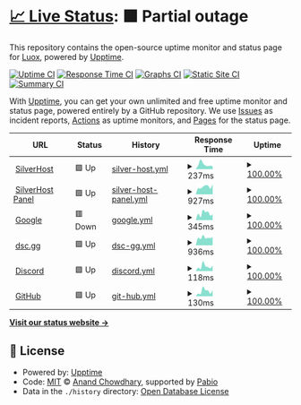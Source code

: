 # [📈 Live Status](https://luoxthedev.github.io/statud): <!--live status--> **🟧 Partial outage**

This repository contains the open-source uptime monitor and status page for [Luox](https://replit.com/@luoxthedev), powered by [Upptime](https://github.com/upptime/upptime).

[![Uptime CI](https://github.com/luoxthedev/status/workflows/Uptime%20CI/badge.svg)](https://github.com/luoxthedev/status/actions?query=workflow%3A%22Uptime+CI%22)
[![Response Time CI](https://github.com/luoxthedev/status/workflows/Response%20Time%20CI/badge.svg)](https://github.com/luoxthedev/status/actions?query=workflow%3A%22Response+Time+CI%22)
[![Graphs CI](https://github.com/luoxthedev/status/workflows/Graphs%20CI/badge.svg)](https://github.com/luoxthedev/status/actions?query=workflow%3A%22Graphs+CI%22)
[![Static Site CI](https://github.com/luoxthedev/status/workflows/Static%20Site%20CI/badge.svg)](https://github.com/luoxthedev/status/actions?query=workflow%3A%22Static+Site+CI%22)
[![Summary CI](https://github.com/luoxthedev/status/workflows/Summary%20CI/badge.svg)](https://github.com/luoxthedev/status/actions?query=workflow%3A%22Summary+CI%22)

With [Upptime](https://luoxthedev.github.io/status), you can get your own unlimited and free uptime monitor and status page, powered entirely by a GitHub repository. We use [Issues](https://github.com/luoxthedev/status/issues) as incident reports, [Actions](https://github.com/luoxthedev/status/actions) as uptime monitors, and [Pages](https://luoxthedev.github.io/status) for the status page.

<!--start: status pages-->
<!-- This summary is generated by Upptime (https://github.com/upptime/upptime) -->
<!-- Do not edit this manually, your changes will be overwritten -->
<!-- prettier-ignore -->
| URL | Status | History | Response Time | Uptime |
| --- | ------ | ------- | ------------- | ------ |
| <img alt="" src="https://icons.duckduckgo.com/ip3/silverhost.fr.ico" height="13"> [SilverHost](https://silverhost.fr) | 🟩 Up | [silver-host.yml](https://github.com/luoxthedev/status/commits/HEAD/history/silver-host.yml) | <details><summary><img alt="Response time graph" src="./graphs/silver-host/response-time-week.png" height="20"> 237ms</summary><br><a href="https://luoxthedev.github.io/status/history/silver-host"><img alt="Response time 348" src="https://img.shields.io/endpoint?url=https%3A%2F%2Fraw.githubusercontent.com%2Fluoxthedev%2Fstatus%2FHEAD%2Fapi%2Fsilver-host%2Fresponse-time.json"></a><br><a href="https://luoxthedev.github.io/status/history/silver-host"><img alt="24-hour response time 148" src="https://img.shields.io/endpoint?url=https%3A%2F%2Fraw.githubusercontent.com%2Fluoxthedev%2Fstatus%2FHEAD%2Fapi%2Fsilver-host%2Fresponse-time-day.json"></a><br><a href="https://luoxthedev.github.io/status/history/silver-host"><img alt="7-day response time 237" src="https://img.shields.io/endpoint?url=https%3A%2F%2Fraw.githubusercontent.com%2Fluoxthedev%2Fstatus%2FHEAD%2Fapi%2Fsilver-host%2Fresponse-time-week.json"></a><br><a href="https://luoxthedev.github.io/status/history/silver-host"><img alt="30-day response time 325" src="https://img.shields.io/endpoint?url=https%3A%2F%2Fraw.githubusercontent.com%2Fluoxthedev%2Fstatus%2FHEAD%2Fapi%2Fsilver-host%2Fresponse-time-month.json"></a><br><a href="https://luoxthedev.github.io/status/history/silver-host"><img alt="1-year response time 348" src="https://img.shields.io/endpoint?url=https%3A%2F%2Fraw.githubusercontent.com%2Fluoxthedev%2Fstatus%2FHEAD%2Fapi%2Fsilver-host%2Fresponse-time-year.json"></a></details> | <details><summary><a href="https://luoxthedev.github.io/status/history/silver-host">100.00%</a></summary><a href="https://luoxthedev.github.io/status/history/silver-host"><img alt="All-time uptime 78.29%" src="https://img.shields.io/endpoint?url=https%3A%2F%2Fraw.githubusercontent.com%2Fluoxthedev%2Fstatus%2FHEAD%2Fapi%2Fsilver-host%2Fuptime.json"></a><br><a href="https://luoxthedev.github.io/status/history/silver-host"><img alt="24-hour uptime 100.00%" src="https://img.shields.io/endpoint?url=https%3A%2F%2Fraw.githubusercontent.com%2Fluoxthedev%2Fstatus%2FHEAD%2Fapi%2Fsilver-host%2Fuptime-day.json"></a><br><a href="https://luoxthedev.github.io/status/history/silver-host"><img alt="7-day uptime 100.00%" src="https://img.shields.io/endpoint?url=https%3A%2F%2Fraw.githubusercontent.com%2Fluoxthedev%2Fstatus%2FHEAD%2Fapi%2Fsilver-host%2Fuptime-week.json"></a><br><a href="https://luoxthedev.github.io/status/history/silver-host"><img alt="30-day uptime 100.00%" src="https://img.shields.io/endpoint?url=https%3A%2F%2Fraw.githubusercontent.com%2Fluoxthedev%2Fstatus%2FHEAD%2Fapi%2Fsilver-host%2Fuptime-month.json"></a><br><a href="https://luoxthedev.github.io/status/history/silver-host"><img alt="1-year uptime 78.29%" src="https://img.shields.io/endpoint?url=https%3A%2F%2Fraw.githubusercontent.com%2Fluoxthedev%2Fstatus%2FHEAD%2Fapi%2Fsilver-host%2Fuptime-year.json"></a></details>
| <img alt="" src="https://icons.duckduckgo.com/ip3/panel.silverhost.fr.ico" height="13"> [SilverHost Panel](https://panel.silverhost.fr) | 🟩 Up | [silver-host-panel.yml](https://github.com/luoxthedev/status/commits/HEAD/history/silver-host-panel.yml) | <details><summary><img alt="Response time graph" src="./graphs/silver-host-panel/response-time-week.png" height="20"> 927ms</summary><br><a href="https://luoxthedev.github.io/status/history/silver-host-panel"><img alt="Response time 903" src="https://img.shields.io/endpoint?url=https%3A%2F%2Fraw.githubusercontent.com%2Fluoxthedev%2Fstatus%2FHEAD%2Fapi%2Fsilver-host-panel%2Fresponse-time.json"></a><br><a href="https://luoxthedev.github.io/status/history/silver-host-panel"><img alt="24-hour response time 1203" src="https://img.shields.io/endpoint?url=https%3A%2F%2Fraw.githubusercontent.com%2Fluoxthedev%2Fstatus%2FHEAD%2Fapi%2Fsilver-host-panel%2Fresponse-time-day.json"></a><br><a href="https://luoxthedev.github.io/status/history/silver-host-panel"><img alt="7-day response time 927" src="https://img.shields.io/endpoint?url=https%3A%2F%2Fraw.githubusercontent.com%2Fluoxthedev%2Fstatus%2FHEAD%2Fapi%2Fsilver-host-panel%2Fresponse-time-week.json"></a><br><a href="https://luoxthedev.github.io/status/history/silver-host-panel"><img alt="30-day response time 897" src="https://img.shields.io/endpoint?url=https%3A%2F%2Fraw.githubusercontent.com%2Fluoxthedev%2Fstatus%2FHEAD%2Fapi%2Fsilver-host-panel%2Fresponse-time-month.json"></a><br><a href="https://luoxthedev.github.io/status/history/silver-host-panel"><img alt="1-year response time 903" src="https://img.shields.io/endpoint?url=https%3A%2F%2Fraw.githubusercontent.com%2Fluoxthedev%2Fstatus%2FHEAD%2Fapi%2Fsilver-host-panel%2Fresponse-time-year.json"></a></details> | <details><summary><a href="https://luoxthedev.github.io/status/history/silver-host-panel">100.00%</a></summary><a href="https://luoxthedev.github.io/status/history/silver-host-panel"><img alt="All-time uptime 99.94%" src="https://img.shields.io/endpoint?url=https%3A%2F%2Fraw.githubusercontent.com%2Fluoxthedev%2Fstatus%2FHEAD%2Fapi%2Fsilver-host-panel%2Fuptime.json"></a><br><a href="https://luoxthedev.github.io/status/history/silver-host-panel"><img alt="24-hour uptime 100.00%" src="https://img.shields.io/endpoint?url=https%3A%2F%2Fraw.githubusercontent.com%2Fluoxthedev%2Fstatus%2FHEAD%2Fapi%2Fsilver-host-panel%2Fuptime-day.json"></a><br><a href="https://luoxthedev.github.io/status/history/silver-host-panel"><img alt="7-day uptime 100.00%" src="https://img.shields.io/endpoint?url=https%3A%2F%2Fraw.githubusercontent.com%2Fluoxthedev%2Fstatus%2FHEAD%2Fapi%2Fsilver-host-panel%2Fuptime-week.json"></a><br><a href="https://luoxthedev.github.io/status/history/silver-host-panel"><img alt="30-day uptime 99.93%" src="https://img.shields.io/endpoint?url=https%3A%2F%2Fraw.githubusercontent.com%2Fluoxthedev%2Fstatus%2FHEAD%2Fapi%2Fsilver-host-panel%2Fuptime-month.json"></a><br><a href="https://luoxthedev.github.io/status/history/silver-host-panel"><img alt="1-year uptime 99.94%" src="https://img.shields.io/endpoint?url=https%3A%2F%2Fraw.githubusercontent.com%2Fluoxthedev%2Fstatus%2FHEAD%2Fapi%2Fsilver-host-panel%2Fuptime-year.json"></a></details>
| <img alt="" src="https://icons.duckduckgo.com/ip3/google.fr.ico" height="13"> [Google](https://google.fr) | 🟥 Down | [google.yml](https://github.com/luoxthedev/status/commits/HEAD/history/google.yml) | <details><summary><img alt="Response time graph" src="./graphs/google/response-time-week.png" height="20"> 345ms</summary><br><a href="https://luoxthedev.github.io/status/history/google"><img alt="Response time 284" src="https://img.shields.io/endpoint?url=https%3A%2F%2Fraw.githubusercontent.com%2Fluoxthedev%2Fstatus%2FHEAD%2Fapi%2Fgoogle%2Fresponse-time.json"></a><br><a href="https://luoxthedev.github.io/status/history/google"><img alt="24-hour response time 318" src="https://img.shields.io/endpoint?url=https%3A%2F%2Fraw.githubusercontent.com%2Fluoxthedev%2Fstatus%2FHEAD%2Fapi%2Fgoogle%2Fresponse-time-day.json"></a><br><a href="https://luoxthedev.github.io/status/history/google"><img alt="7-day response time 345" src="https://img.shields.io/endpoint?url=https%3A%2F%2Fraw.githubusercontent.com%2Fluoxthedev%2Fstatus%2FHEAD%2Fapi%2Fgoogle%2Fresponse-time-week.json"></a><br><a href="https://luoxthedev.github.io/status/history/google"><img alt="30-day response time 283" src="https://img.shields.io/endpoint?url=https%3A%2F%2Fraw.githubusercontent.com%2Fluoxthedev%2Fstatus%2FHEAD%2Fapi%2Fgoogle%2Fresponse-time-month.json"></a><br><a href="https://luoxthedev.github.io/status/history/google"><img alt="1-year response time 284" src="https://img.shields.io/endpoint?url=https%3A%2F%2Fraw.githubusercontent.com%2Fluoxthedev%2Fstatus%2FHEAD%2Fapi%2Fgoogle%2Fresponse-time-year.json"></a></details> | <details><summary><a href="https://luoxthedev.github.io/status/history/google">100.00%</a></summary><a href="https://luoxthedev.github.io/status/history/google"><img alt="All-time uptime 100.00%" src="https://img.shields.io/endpoint?url=https%3A%2F%2Fraw.githubusercontent.com%2Fluoxthedev%2Fstatus%2FHEAD%2Fapi%2Fgoogle%2Fuptime.json"></a><br><a href="https://luoxthedev.github.io/status/history/google"><img alt="24-hour uptime 100.00%" src="https://img.shields.io/endpoint?url=https%3A%2F%2Fraw.githubusercontent.com%2Fluoxthedev%2Fstatus%2FHEAD%2Fapi%2Fgoogle%2Fuptime-day.json"></a><br><a href="https://luoxthedev.github.io/status/history/google"><img alt="7-day uptime 100.00%" src="https://img.shields.io/endpoint?url=https%3A%2F%2Fraw.githubusercontent.com%2Fluoxthedev%2Fstatus%2FHEAD%2Fapi%2Fgoogle%2Fuptime-week.json"></a><br><a href="https://luoxthedev.github.io/status/history/google"><img alt="30-day uptime 100.00%" src="https://img.shields.io/endpoint?url=https%3A%2F%2Fraw.githubusercontent.com%2Fluoxthedev%2Fstatus%2FHEAD%2Fapi%2Fgoogle%2Fuptime-month.json"></a><br><a href="https://luoxthedev.github.io/status/history/google"><img alt="1-year uptime 100.00%" src="https://img.shields.io/endpoint?url=https%3A%2F%2Fraw.githubusercontent.com%2Fluoxthedev%2Fstatus%2FHEAD%2Fapi%2Fgoogle%2Fuptime-year.json"></a></details>
| <img alt="" src="https://icons.duckduckgo.com/ip3/dsc.gg.ico" height="13"> [dsc.gg](https://dsc.gg/silverhost) | 🟩 Up | [dsc-gg.yml](https://github.com/luoxthedev/status/commits/HEAD/history/dsc-gg.yml) | <details><summary><img alt="Response time graph" src="./graphs/dsc-gg/response-time-week.png" height="20"> 936ms</summary><br><a href="https://luoxthedev.github.io/status/history/dsc-gg"><img alt="Response time 885" src="https://img.shields.io/endpoint?url=https%3A%2F%2Fraw.githubusercontent.com%2Fluoxthedev%2Fstatus%2FHEAD%2Fapi%2Fdsc-gg%2Fresponse-time.json"></a><br><a href="https://luoxthedev.github.io/status/history/dsc-gg"><img alt="24-hour response time 1003" src="https://img.shields.io/endpoint?url=https%3A%2F%2Fraw.githubusercontent.com%2Fluoxthedev%2Fstatus%2FHEAD%2Fapi%2Fdsc-gg%2Fresponse-time-day.json"></a><br><a href="https://luoxthedev.github.io/status/history/dsc-gg"><img alt="7-day response time 936" src="https://img.shields.io/endpoint?url=https%3A%2F%2Fraw.githubusercontent.com%2Fluoxthedev%2Fstatus%2FHEAD%2Fapi%2Fdsc-gg%2Fresponse-time-week.json"></a><br><a href="https://luoxthedev.github.io/status/history/dsc-gg"><img alt="30-day response time 1034" src="https://img.shields.io/endpoint?url=https%3A%2F%2Fraw.githubusercontent.com%2Fluoxthedev%2Fstatus%2FHEAD%2Fapi%2Fdsc-gg%2Fresponse-time-month.json"></a><br><a href="https://luoxthedev.github.io/status/history/dsc-gg"><img alt="1-year response time 885" src="https://img.shields.io/endpoint?url=https%3A%2F%2Fraw.githubusercontent.com%2Fluoxthedev%2Fstatus%2FHEAD%2Fapi%2Fdsc-gg%2Fresponse-time-year.json"></a></details> | <details><summary><a href="https://luoxthedev.github.io/status/history/dsc-gg">100.00%</a></summary><a href="https://luoxthedev.github.io/status/history/dsc-gg"><img alt="All-time uptime 100.00%" src="https://img.shields.io/endpoint?url=https%3A%2F%2Fraw.githubusercontent.com%2Fluoxthedev%2Fstatus%2FHEAD%2Fapi%2Fdsc-gg%2Fuptime.json"></a><br><a href="https://luoxthedev.github.io/status/history/dsc-gg"><img alt="24-hour uptime 100.00%" src="https://img.shields.io/endpoint?url=https%3A%2F%2Fraw.githubusercontent.com%2Fluoxthedev%2Fstatus%2FHEAD%2Fapi%2Fdsc-gg%2Fuptime-day.json"></a><br><a href="https://luoxthedev.github.io/status/history/dsc-gg"><img alt="7-day uptime 100.00%" src="https://img.shields.io/endpoint?url=https%3A%2F%2Fraw.githubusercontent.com%2Fluoxthedev%2Fstatus%2FHEAD%2Fapi%2Fdsc-gg%2Fuptime-week.json"></a><br><a href="https://luoxthedev.github.io/status/history/dsc-gg"><img alt="30-day uptime 100.00%" src="https://img.shields.io/endpoint?url=https%3A%2F%2Fraw.githubusercontent.com%2Fluoxthedev%2Fstatus%2FHEAD%2Fapi%2Fdsc-gg%2Fuptime-month.json"></a><br><a href="https://luoxthedev.github.io/status/history/dsc-gg"><img alt="1-year uptime 100.00%" src="https://img.shields.io/endpoint?url=https%3A%2F%2Fraw.githubusercontent.com%2Fluoxthedev%2Fstatus%2FHEAD%2Fapi%2Fdsc-gg%2Fuptime-year.json"></a></details>
| <img alt="" src="https://icons.duckduckgo.com/ip3/discord.com.ico" height="13"> [Discord](https://discord.com) | 🟩 Up | [discord.yml](https://github.com/luoxthedev/status/commits/HEAD/history/discord.yml) | <details><summary><img alt="Response time graph" src="./graphs/discord/response-time-week.png" height="20"> 118ms</summary><br><a href="https://luoxthedev.github.io/status/history/discord"><img alt="Response time 104" src="https://img.shields.io/endpoint?url=https%3A%2F%2Fraw.githubusercontent.com%2Fluoxthedev%2Fstatus%2FHEAD%2Fapi%2Fdiscord%2Fresponse-time.json"></a><br><a href="https://luoxthedev.github.io/status/history/discord"><img alt="24-hour response time 136" src="https://img.shields.io/endpoint?url=https%3A%2F%2Fraw.githubusercontent.com%2Fluoxthedev%2Fstatus%2FHEAD%2Fapi%2Fdiscord%2Fresponse-time-day.json"></a><br><a href="https://luoxthedev.github.io/status/history/discord"><img alt="7-day response time 118" src="https://img.shields.io/endpoint?url=https%3A%2F%2Fraw.githubusercontent.com%2Fluoxthedev%2Fstatus%2FHEAD%2Fapi%2Fdiscord%2Fresponse-time-week.json"></a><br><a href="https://luoxthedev.github.io/status/history/discord"><img alt="30-day response time 81" src="https://img.shields.io/endpoint?url=https%3A%2F%2Fraw.githubusercontent.com%2Fluoxthedev%2Fstatus%2FHEAD%2Fapi%2Fdiscord%2Fresponse-time-month.json"></a><br><a href="https://luoxthedev.github.io/status/history/discord"><img alt="1-year response time 104" src="https://img.shields.io/endpoint?url=https%3A%2F%2Fraw.githubusercontent.com%2Fluoxthedev%2Fstatus%2FHEAD%2Fapi%2Fdiscord%2Fresponse-time-year.json"></a></details> | <details><summary><a href="https://luoxthedev.github.io/status/history/discord">100.00%</a></summary><a href="https://luoxthedev.github.io/status/history/discord"><img alt="All-time uptime 100.00%" src="https://img.shields.io/endpoint?url=https%3A%2F%2Fraw.githubusercontent.com%2Fluoxthedev%2Fstatus%2FHEAD%2Fapi%2Fdiscord%2Fuptime.json"></a><br><a href="https://luoxthedev.github.io/status/history/discord"><img alt="24-hour uptime 100.00%" src="https://img.shields.io/endpoint?url=https%3A%2F%2Fraw.githubusercontent.com%2Fluoxthedev%2Fstatus%2FHEAD%2Fapi%2Fdiscord%2Fuptime-day.json"></a><br><a href="https://luoxthedev.github.io/status/history/discord"><img alt="7-day uptime 100.00%" src="https://img.shields.io/endpoint?url=https%3A%2F%2Fraw.githubusercontent.com%2Fluoxthedev%2Fstatus%2FHEAD%2Fapi%2Fdiscord%2Fuptime-week.json"></a><br><a href="https://luoxthedev.github.io/status/history/discord"><img alt="30-day uptime 99.97%" src="https://img.shields.io/endpoint?url=https%3A%2F%2Fraw.githubusercontent.com%2Fluoxthedev%2Fstatus%2FHEAD%2Fapi%2Fdiscord%2Fuptime-month.json"></a><br><a href="https://luoxthedev.github.io/status/history/discord"><img alt="1-year uptime 100.00%" src="https://img.shields.io/endpoint?url=https%3A%2F%2Fraw.githubusercontent.com%2Fluoxthedev%2Fstatus%2FHEAD%2Fapi%2Fdiscord%2Fuptime-year.json"></a></details>
| <img alt="" src="https://icons.duckduckgo.com/ip3/github.com.ico" height="13"> [GitHub](https://github.com) | 🟩 Up | [git-hub.yml](https://github.com/luoxthedev/status/commits/HEAD/history/git-hub.yml) | <details><summary><img alt="Response time graph" src="./graphs/git-hub/response-time-week.png" height="20"> 130ms</summary><br><a href="https://luoxthedev.github.io/status/history/git-hub"><img alt="Response time 129" src="https://img.shields.io/endpoint?url=https%3A%2F%2Fraw.githubusercontent.com%2Fluoxthedev%2Fstatus%2FHEAD%2Fapi%2Fgit-hub%2Fresponse-time.json"></a><br><a href="https://luoxthedev.github.io/status/history/git-hub"><img alt="24-hour response time 157" src="https://img.shields.io/endpoint?url=https%3A%2F%2Fraw.githubusercontent.com%2Fluoxthedev%2Fstatus%2FHEAD%2Fapi%2Fgit-hub%2Fresponse-time-day.json"></a><br><a href="https://luoxthedev.github.io/status/history/git-hub"><img alt="7-day response time 130" src="https://img.shields.io/endpoint?url=https%3A%2F%2Fraw.githubusercontent.com%2Fluoxthedev%2Fstatus%2FHEAD%2Fapi%2Fgit-hub%2Fresponse-time-week.json"></a><br><a href="https://luoxthedev.github.io/status/history/git-hub"><img alt="30-day response time 130" src="https://img.shields.io/endpoint?url=https%3A%2F%2Fraw.githubusercontent.com%2Fluoxthedev%2Fstatus%2FHEAD%2Fapi%2Fgit-hub%2Fresponse-time-month.json"></a><br><a href="https://luoxthedev.github.io/status/history/git-hub"><img alt="1-year response time 129" src="https://img.shields.io/endpoint?url=https%3A%2F%2Fraw.githubusercontent.com%2Fluoxthedev%2Fstatus%2FHEAD%2Fapi%2Fgit-hub%2Fresponse-time-year.json"></a></details> | <details><summary><a href="https://luoxthedev.github.io/status/history/git-hub">100.00%</a></summary><a href="https://luoxthedev.github.io/status/history/git-hub"><img alt="All-time uptime 99.96%" src="https://img.shields.io/endpoint?url=https%3A%2F%2Fraw.githubusercontent.com%2Fluoxthedev%2Fstatus%2FHEAD%2Fapi%2Fgit-hub%2Fuptime.json"></a><br><a href="https://luoxthedev.github.io/status/history/git-hub"><img alt="24-hour uptime 100.00%" src="https://img.shields.io/endpoint?url=https%3A%2F%2Fraw.githubusercontent.com%2Fluoxthedev%2Fstatus%2FHEAD%2Fapi%2Fgit-hub%2Fuptime-day.json"></a><br><a href="https://luoxthedev.github.io/status/history/git-hub"><img alt="7-day uptime 100.00%" src="https://img.shields.io/endpoint?url=https%3A%2F%2Fraw.githubusercontent.com%2Fluoxthedev%2Fstatus%2FHEAD%2Fapi%2Fgit-hub%2Fuptime-week.json"></a><br><a href="https://luoxthedev.github.io/status/history/git-hub"><img alt="30-day uptime 99.94%" src="https://img.shields.io/endpoint?url=https%3A%2F%2Fraw.githubusercontent.com%2Fluoxthedev%2Fstatus%2FHEAD%2Fapi%2Fgit-hub%2Fuptime-month.json"></a><br><a href="https://luoxthedev.github.io/status/history/git-hub"><img alt="1-year uptime 99.96%" src="https://img.shields.io/endpoint?url=https%3A%2F%2Fraw.githubusercontent.com%2Fluoxthedev%2Fstatus%2FHEAD%2Fapi%2Fgit-hub%2Fuptime-year.json"></a></details>

<!--end: status pages-->

[**Visit our status website →**](https://luoxthedev.github.io/status)

## 📄 License

- Powered by: [Upptime](https://github.com/upptime/upptime)
- Code: [MIT](./LICENSE) © [Anand Chowdhary](https://anandchowdhary.com), supported by [Pabio](https://pabio.com)
- Data in the `./history` directory: [Open Database License](https://opendatacommons.org/licenses/odbl/1-0/)
